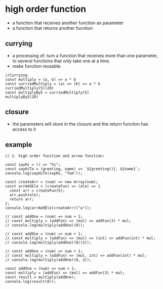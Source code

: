 # high order function 
- a function that receives another function as parameter
- a function that returns another fucntion 

## currying
- a processing of: turn a function that receives more than one parameter, to several functions that only take one at a time.
- make function reusable.

```
//Currying
const multiply = (a, b) => a * b
const curriedMultiply = (a) => (b) => a * b
curriedMultiply(5)(20)
const multiplyBy5 = curriedMultiply(5)
multiplyBy5(20)
```

## closure
- the parameters will store in the closure and the return funciton has access to it


## example
```
// 2. high order function and arrow function:

const sayHi = () => "hi";
const sayHiTo = (greeting, name) => `${greeting()}, ${name}`;
console.log(sayHiTo(sayHi, "Tom"));

const createArr = (num) => new Array(num);
const arrAddEle = (createFun) => (ele) => {
  const arr = createFun(5);
  arr.push(ele);
  return arr;
};
console.log(arrAddEle(createArr)("a"));

// const addOne = (num) => num + 1;
// const multiply = (addFun) => (mul) => addFun(3) * mul;
// console.log(multiply(addOne)(8));

// const addOne = (num) => num + 1;
// const multiply = (addFun) => (mul) => (int) => addFun(int) * mul;
// console.log(multiply(addOne)(8)(3));

// const addOne = (num) => num + 1;
// const multiply = (addFun) => (mul, int) => addFun(int) * mul;
// console.log(multiply(addOne)(8, 3));

const addOne = (num) => num + 1;
const multiply = (addFun) => (mul) => addFun(3) * mul;
const result = multiply(addOne);
console.log(result(8));

```
